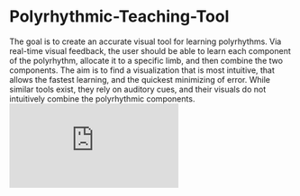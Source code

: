 # Polyrhythmic-Teaching-Tool

The goal is to create an accurate visual tool for learning polyrhythms. Via real-time visual feedback, the user should be able to learn each component of the polyrhythm, allocate it to a specific limb, and then combine the two components. The aim is to find a visualization that is most intuitive, that allows the fastest learning, and the quickest minimizing of error. While similar tools exist, they rely on auditory cues, and their visuals do not intuitively combine the polyrhythmic components.
![alt text](https://github.com/madimov/Polyrhythmic-Teaching-Tool/blob/master/Polyrhythmic%20Teaching%20Tool%20Poster.pdf)
